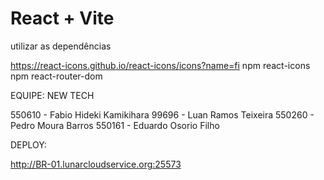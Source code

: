 # React + Vite
utilizar as dependências 

https://react-icons.github.io/react-icons/icons?name=fi
npm react-icons
npm react-router-dom


EQUIPE: NEW TECH

550610 - Fabio Hideki Kamikihara
99696 - Luan Ramos Teixeira
550260 - Pedro Moura Barros
550161 - Eduardo Osorio Filho

DEPLOY:

http://BR-01.lunarcloudservice.org:25573
